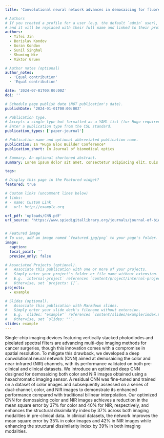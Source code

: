 ```yaml
---
title: 'Convolutional neural network advances in demosaicing for fluorescent cancer imaging with color–near-infrared sensors'

# Authors
# If you created a profile for a user (e.g. the default `admin` user), write the username (folder name) here
# and it will be replaced with their full name and linked to their profile.
authors:
  - Yifei Jin
  - Borislav Kondov
  - Goran Kondov
  - Sunil Singhal
  - Shuming Nie
  - Viktor Gruev

# Author notes (optional)
author_notes:
  - 'Equal contribution'
  - 'Equal contribution'

date: '2024-07-01T00:00:00Z'
doi: ''

# Schedule page publish date (NOT publication's date).
publishDate: '2024-01-01T00:00:00Z'

# Publication type.
# Accepts a single type but formatted as a YAML list (for Hugo requirements).
# Enter a publication type from the CSL standard.
publication_types: ['paper-journal']

# Publication name and optional abbreviated publication name.
publication: In *Hugo Blox Builder Conference*
publication_short: In Journal of biomedical optics

# Summary. An optional shortened abstract.
summary: Lorem ipsum dolor sit amet, consectetur adipiscing elit. Duis posuere tellus ac convallis placerat. Proin tincidunt magna sed ex sollicitudin condimentum.

tags:

# Display this page in the Featured widget?
featured: true

# Custom links (uncomment lines below)
# links:
# - name: Custom Link
#   url: http://example.org

url_pdf: 'uploads/CNN.pdf'
url_source: 'https://www.spiedigitallibrary.org/journals/journal-of-biomedical-optics/volume-29/issue-7/076005/Convolutional-neural-network-advances-in-demosaicing-for-fluorescent-cancer-imaging/10.1117/1.JBO.29.7.076005.full'


# Featured image
# To use, add an image named `featured.jpg/png` to your page's folder.
image:
  caption: 
  focal_point: ''
  preview_only: false

# Associated Projects (optional).
#   Associate this publication with one or more of your projects.
#   Simply enter your project's folder or file name without extension.
#   E.g. `internal-project` references `content/project/internal-project/index.md`.
#   Otherwise, set `projects: []`.
projects:
  - example

# Slides (optional).
#   Associate this publication with Markdown slides.
#   Simply enter your slide deck's filename without extension.
#   E.g. `slides: "example"` references `content/slides/example/index.md`.
#   Otherwise, set `slides: ""`.
slides: example
---
```


Single-chip imaging devices featuring vertically stacked photodiodes and pixelated spectral filters are advancing multi-dye imaging methods for cancer surgeries, though this innovation comes with a compromise in spatial resolution. To mitigate this drawback, we developed a deep convolutional neural network (CNN) aimed at demosaicing the color and near-infrared (NIR) channels, with its performance validated on both pre-clinical and clinical datasets. We introduce an optimized deep CNN designed for demosaicing both color and NIR images obtained using a hexachromatic imaging sensor. A residual CNN was fine-tuned and trained on a dataset of color images and subsequently assessed on a series of dual-channel, color, and NIR images to demonstrate its enhanced performance compared with traditional bilinear interpolation. Our optimized CNN for demosaicing color and NIR images achieves a reduction in the mean square error by 37% for color and 40% for NIR, respectively, and enhances the structural dissimilarity index by 37% across both imaging modalities in pre-clinical data. In clinical datasets, the network improves the mean square error by 35% in color images and 42% in NIR images while enhancing the structural dissimilarity index by 39% in both imaging modalities.